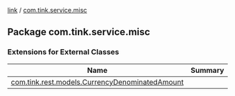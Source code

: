 [link](../index.md) / [com.tink.service.misc](./index.md)

## Package com.tink.service.misc

### Extensions for External Classes

| Name | Summary |
|---|---|
| [com.tink.rest.models.CurrencyDenominatedAmount](com.tink.rest.models.-currency-denominated-amount/index.md) |  |
